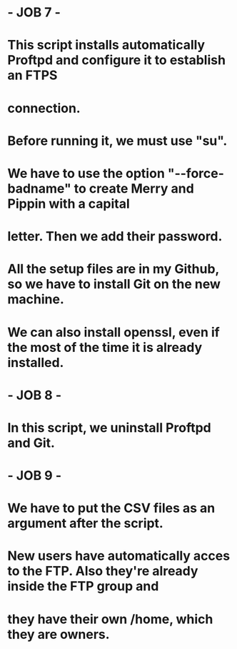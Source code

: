 


#				-	  JOB 7		-

# This script installs automatically Proftpd and configure it to establish an FTPS
# connection.
# Before running it, we must use "su".

# We have to use the option "--force-badname" to create Merry and Pippin with a capital
# letter. Then we add their password.


# All the setup files are in my Github, so we have to install Git on the new machine.
# We can also install openssl, even if the most of the time it is already installed.


#				-	 JOB 8		-

# In this script, we uninstall Proftpd and Git.


#				- 	 JOB 9		-

# We have to put the CSV files as an argument after the script.
# New users have automatically acces to the FTP. Also they're already inside the FTP group and 
# they have their own /home, which they are owners.
